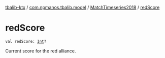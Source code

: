 [tbalib-ktx](../../index.md) / [com.npmanos.tbalib.model](../index.md) / [MatchTimeseries2018](index.md) / [redScore](./red-score.md)

# redScore

`val redScore: `[`Int`](https://kotlinlang.org/api/latest/jvm/stdlib/kotlin/-int/index.html)`?`

Current score for the red alliance.

